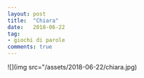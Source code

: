 ```yaml
---
layout: post
title:  "Chiara"
date:   2018-06-22
tag:
- giochi di parole
comments: true
---
```


![](img src="/assets/2018-06-22/chiara.jpg)
